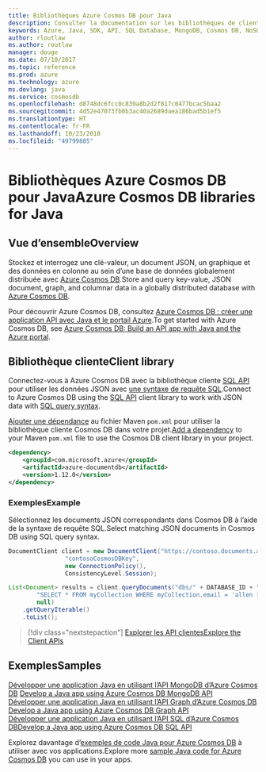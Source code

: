 ```yaml
---
title: Bibliothèques Azure Cosmos DB pour Java
description: Consulter la documentation sur les bibliothèques de client Java pour Azure Cosmos DB
keywords: Azure, Java, SDK, API, SQL Database, MongoDB, Cosmos DB, NoSQL
author: rloutlaw
ms.author: routlaw
manager: douge
ms.date: 07/10/2017
ms.topic: reference
ms.prod: azure
ms.technology: azure
ms.devlang: java
ms.service: cosmosdb
ms.openlocfilehash: d8748dc6fcc0c839a8b2d2f817c0477bcac5baa2
ms.sourcegitcommit: 4d52e47073fb0b3ac40a2689daea186bad5b1ef5
ms.translationtype: HT
ms.contentlocale: fr-FR
ms.lasthandoff: 10/23/2018
ms.locfileid: "49799885"
---
```

# <a name="azure-cosmos-db-libraries-for-java"></a><span data-ttu-id="d949a-104">Bibliothèques Azure Cosmos DB pour Java</span><span class="sxs-lookup"><span data-stu-id="d949a-104">Azure Cosmos DB libraries for Java</span></span>

## <a name="overview"></a><span data-ttu-id="d949a-105">Vue d’ensemble</span><span class="sxs-lookup"><span data-stu-id="d949a-105">Overview</span></span>

<span data-ttu-id="d949a-106">Stockez et interrogez une clé-valeur, un document JSON, un graphique et des données en colonne au sein d’une base de données globalement distribuée avec [Azure Cosmos DB](/azure/cosmos-db/introduction).</span><span class="sxs-lookup"><span data-stu-id="d949a-106">Store and query key-value, JSON document, graph, and columnar data in a globally distributed database with [Azure Cosmos DB](/azure/cosmos-db/introduction).</span></span>

<span data-ttu-id="d949a-107">Pour découvrir Azure Cosmos DB, consultez [Azure Cosmos DB : créer une application API avec Java et le portail Azure](/azure/cosmos-db/create-sql-api-java).</span><span class="sxs-lookup"><span data-stu-id="d949a-107">To get started with Azure Cosmos DB, see [Azure Cosmos DB: Build an API app with Java and the Azure portal](/azure/cosmos-db/create-sql-api-java).</span></span>

## <a name="client-library"></a><span data-ttu-id="d949a-108">Bibliothèque cliente</span><span class="sxs-lookup"><span data-stu-id="d949a-108">Client library</span></span>

<span data-ttu-id="d949a-109">Connectez-vous à Azure Cosmos DB avec la bibliothèque cliente [SQL API](/azure/cosmos-db/sql-api-introduction) pour utiliser les données JSON avec [une syntaxe de requête SQL](/azure/cosmos-db/sql-api-sql-query).</span><span class="sxs-lookup"><span data-stu-id="d949a-109">Connect to Azure Cosmos DB using the [SQL API](/azure/cosmos-db/sql-api-introduction) client library to work with JSON data with [SQL query syntax](/azure/cosmos-db/sql-api-sql-query).</span></span>

<span data-ttu-id="d949a-110">[Ajouter une dépendance](https://maven.apache.org/guides/getting-started/index.html#How_do_I_use_external_dependencies) au fichier Maven `pom.xml` pour utiliser la bibliothèque cliente Cosmos DB dans votre projet.</span><span class="sxs-lookup"><span data-stu-id="d949a-110">[Add a dependency](https://maven.apache.org/guides/getting-started/index.html#How_do_I_use_external_dependencies) to your Maven `pom.xml` file to use the Cosmos DB client library in your project.</span></span>

```XML
<dependency>
    <groupId>com.microsoft.azure</groupId>
    <artifactId>azure-documentdb</artifactId>
    <version>1.12.0</version>
</dependency>
```

### <a name="example"></a><span data-ttu-id="d949a-111">Exemples</span><span class="sxs-lookup"><span data-stu-id="d949a-111">Example</span></span>

<span data-ttu-id="d949a-112">Sélectionnez les documents JSON correspondants dans Cosmos DB à l’aide de la syntaxe de requête SQL.</span><span class="sxs-lookup"><span data-stu-id="d949a-112">Select matching JSON documents in Cosmos DB using SQL query syntax.</span></span>

```java
DocumentClient client = new DocumentClient("https://contoso.documents.azure.com:443",
                "contosoCosmosDBKey", 
                new ConnectionPolicy(),
                ConsistencyLevel.Session);

List<Document> results = client.queryDocuments("dbs/" + DATABASE_ID + "/colls/" + COLLECTION_ID,
        "SELECT * FROM myCollection WHERE myCollection.email = 'allen [at] contoso.com'",
        null)
    .getQueryIterable()
    .toList();
```

> [!div class="nextstepaction"]
> [<span data-ttu-id="d949a-113">Explorer les API clientes</span><span class="sxs-lookup"><span data-stu-id="d949a-113">Explore the Client APIs</span></span>](/java/api/overview/azure/cosmosdb/client)


## <a name="samples"></a><span data-ttu-id="d949a-114">Exemples</span><span class="sxs-lookup"><span data-stu-id="d949a-114">Samples</span></span>

<span data-ttu-id="d949a-115">[Développer une application Java en utilisant l’API MongoDB d’Azure Cosmos DB][2] </span><span class="sxs-lookup"><span data-stu-id="d949a-115">[Develop a Java app using Azure Cosmos DB MongoDB API][2] </span></span>  
<span data-ttu-id="d949a-116">[Développer une application Java en utilisant l’API Graph d’Azure Cosmos DB][3] </span><span class="sxs-lookup"><span data-stu-id="d949a-116">[Develop a Java app using Azure Cosmos DB Graph API][3] </span></span>  
<span data-ttu-id="d949a-117">[Développer une application Java en utilisant l’API SQL d’Azure Cosmos DB][4]</span><span class="sxs-lookup"><span data-stu-id="d949a-117">[Develop a Java app using Azure Cosmos DB SQL API][4]</span></span>        

<span data-ttu-id="d949a-118">Explorez davantage d’[exemples de code Java pour Azure Cosmos DB](https://azure.microsoft.com/resources/samples/?platform=java&term=cosmos) à utiliser avec vos applications.</span><span class="sxs-lookup"><span data-stu-id="d949a-118">Explore more [sample Java code for Azure Cosmos DB](https://azure.microsoft.com/resources/samples/?platform=java&term=cosmos) you can use in your apps.</span></span>

[2]: https://github.com/Azure-Samples/azure-cosmos-db-mongodb-java-getting-started
[3]: https://github.com/Azure-Samples/azure-cosmos-db-graph-java-getting-started
[4]: https://github.com/Azure-Samples/azure-cosmos-db-documentdb-java-getting-started
